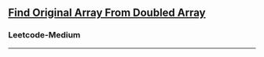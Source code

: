 <h2><a href="https://leetcode.com/problems/find-original-array-from-doubled-array/">Find Original Array From Doubled Array
</a></h2><h3>Leetcode-Medium</h3><hr>
